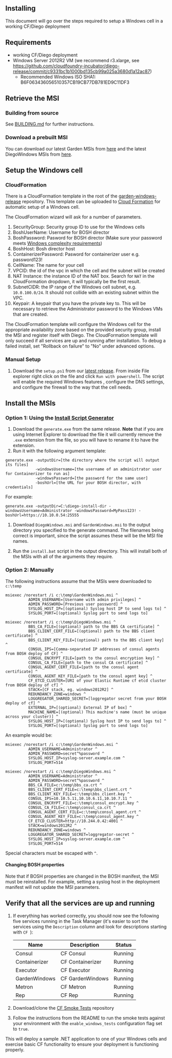 ## Installing

This document will go over the steps required to setup a Windows cell in a
working CF/Diego deployment

## Requirements

- working CF/Diego deployment
- Windows Server 2012R2 VM (we recommend r3.xlarge, see https://github.com/cloudfoundry-incubator/diego-release/commit/c9331bc1b1000bd135cb99a025a3680d1a12ac87)
  - Recommended Windows ISO SHA1: B6F063436056510357CB19CB77DB781ED9C11DF3

## Retrieve the MSI

### Building from source

See [BUILDING.md](BUILDING.md) for further instructions.

### Download a prebuilt MSI

You can download our latest Garden MSIs from
[here](https://github.com/cloudfoundry-incubator/garden-windows-release/releases/latest)
and the latest DiegoWindows MSIs from
[here](https://github.com/cloudfoundry-incubator/diego-windows-release/releases/latest).

## Setup the Windows cell

### CloudFormation

There is a CloudFormation template in the root of the
[garden-windows-release](https://github.com/cloudfoundry-incubator/diego-windows-release/)
repository. This template can be uploaded to [Cloud
Formation](https://console.aws.amazon.com/cloudformation/home) for automatic
setup of a Windows cell.

The CloudFormation wizard will ask for a number of parameters.

1. SecurityGroup: Security group ID to use for the Windows cells
1. BoshUserName: Username for BOSH director
1. BoshPassword: Pasword for BOSH director (Make sure your password meets [Windows complexity requirements](https://technet.microsoft.com/en-us/library/Cc786468(v=WS.10).aspx))
1. BoshHost: Bosh director host
1. ContainerizerPassword: Pasword for containerizer user e.g. password123!
1. CellName: The name for your cell
1. VPCID: the id of the vpc in which the cell and the subnet will be created
1. NAT Instance: the instance ID of the NAT box. Search for `NAT` in the CloudFormation dropdown, it will typically be the first result.
1. SubnetCIDR: the IP range of the Windows cell subnet, e.g. `10.0.100.0/24`. It should not collide with an existing subnet within the VPC.
1. Keypair: A keypair that you have the private key to. This will be necessary to retrieve the Administrator password to the Windows VMs that are created.

The CloudFormation template will configure the Windows cell for the
appropriate availability zone based on the provided security group, install the
MSI and register itself with Diego. The CloudFormation template will only
succeed if all services are up and running after installation. To debug a
failed install, set "Rollback on failure" to "No" under advanced options.

### Manual Setup

1. Download the `setup.ps1` from
our [latest release](https://github.com/cloudfoundry-incubator/diego-windows-release/releases/latest).
From inside File explorer right click on the file and click `Run with powershell`.
The script will enable the required Windows features
, configure the DNS settings, and configure the firewall to the way that the cell needs.

## Install the MSIs

### Option 1: Using the [Install Script Generator](https://github.com/cloudfoundry-incubator/greenhouse-install-script-generator)

1. Download the `generate.exe` from the same release. **Note** that if you are using Internet Explorer to download the file it will currently remove the `.exe` extension from the file, so you will have to rename it to have the extension.
2. Run it with the following argument template:

```
generate.exe -outputDir=[the directory where the script will output its files]
             -windowsUsername=[the username of an administrator user for Containerizer to run as]
             -windowsPassword=[the password for the same user] 
             -boshUrl=[the URL for your BOSH director, with credentials]
```

For example:

```
generate.exe -outputDir=C:\diego-install-dir -windowsUsername=Administrator -windowsPassword=MyPass123! -boshUrl=https://10.10.0.54:25555
```

1. Download `DiegoWindows.msi` and `GardenWindows.msi` to the output directory
you specified to the generate command. The filenames being correct is
important, since the script assumes these will be the MSI file names.

1. Run the `install.bat` script in the output directory. This will install
both of the MSIs with all of the arguments they require.

### Option 2: Manually

The following instructions assume that the MSIs were downloaded to `c:\temp`

```
msiexec /norestart /i c:\temp\GardenWindows.msi ^
          ADMIN_USERNAME=[Username with admin privileges] ^
          ADMIN_PASSWORD=[Previous user password] ^
          SYSLOG_HOST_IP=[(optional) Syslog host IP to send logs to] ^
          SYSLOG_PORT=[(optional) Syslog port to send logs to]

msiexec /norestart /i c:\temp\DiegoWindows.msi ^
          BBS_CA_FILE=[(optional) path to the BBS CA certificate] ^
          BBS_CLIENT_CERT_FILE=[(optional) path to the BBS client certificate] ^
          BBS_CLIENT_KEY_FILE=[(optional) path to the BBS client key] ^
          CONSUL_IPS=[Comma-separated IP addresses of consul agents from BOSH deploy of CF] ^
          CONSUL_ENCRYPT_FILE=[path to the consul encryption key] ^
          CONSUL_CA_FILE=[path to the consul CA certificate] ^
          CONSUL_AGENT_CERT_FILE=[path to the consul agent certificate] ^
          CONSUL_AGENT_KEY_FILE=[path to the consul agent key] ^
          CF_ETCD_CLUSTER=[URI of your Elastic Runtime cf etcd cluster from BOSH deploy of cf] ^
          STACK=[CF stack, eg. windows2012R2] ^
          REDUNDANCY_ZONE=windows ^
          LOGGREGATOR_SHARED_SECRET=[loggregator secret from your BOSH deploy of cf] ^
          EXTERNAL_IP=[(optional) External IP of box] ^
          MACHINE_NAME=[(optional) This machine's name (must be unique across your cluster)] ^
          SYSLOG_HOST_IP=[(optional) Syslog host IP to send logs to] ^
          SYSLOG_PORT=[(optional) Syslog port to send logs to]
```

An example would be:

```
msiexec /norestart /i c:\temp\GardenWindows.msi ^
          ADMIN_USERNAME=Administrator ^
          ADMIN_PASSWORD=secret^%password ^
          SYSLOG_HOST_IP=syslog-server.example.com ^
          SYSLOG_PORT=514

msiexec /norestart /i c:\temp\DiegoWindows.msi ^
          ADMIN_USERNAME=Administrator ^
          ADMIN_PASSWORD=secret^%password ^
          BBS_CA_FILE=c:\temp\bbs_ca.crt ^
          BBS_CLIENT_CERT_FILE=c:\temp\bbs_client.crt ^
          BBS_CLIENT_KEY_FILE=c:\temp\bbs_client.key ^
          CONSUL_IPS=10.10.5.11,10.10.6.11,10.10.7.11 ^
          CONSUL_ENCRYPT_FILE=c:\temp\consul_encrypt.key ^
          CONSUL_CA_FILE=c:\temp\consul_ca.crt ^
          CONSUL_AGENT_CERT_FILE=c:\temp\consul_agent.crt ^
          CONSUL_AGENT_KEY_FILE=c:\temp\consul_agent.key ^
          CF_ETCD_CLUSTER=http://10.244.0.42:4001 ^
          STACK=windows2012R2 ^
          REDUNDANCY_ZONE=windows ^
          LOGGREGATOR_SHARED_SECRET=loggregator-secret ^
          SYSLOG_HOST_IP=syslog-server.example.com ^
          SYSLOG_PORT=514
```

Special characters must be escaped with `^`.

#### Changing BOSH properties

Note that if BOSH properties are changed in the BOSH manifest, the MSI must be
reinstalled. For example, setting a syslog host in the deployment manifest will
not update the MSI parameters.

## Verify that all the services are up and running

1. If everything has worked correctly, you should now see the
   following five services running in the Task Manager (it's easier to
   sort the services using the `Description` column and look for
   descriptions starting with `CF `):

   | Name          | Description      | Status  |
   |---------------|------------------|---------|
   | Consul        | CF Consul        | Running |
   | Containerizer | CF Containerizer | Running |
   | Executor      | CF Executor      | Running |
   | GardenWindows | CF GardenWindows | Running |
   | Metron        | CF Metron        | Running |
   | Rep           | CF Rep           | Running |

1. Download/clone the [CF Smoke Tests](https://github.com/cloudfoundry/cf-smoke-tests) repository

1. Follow the instructions from the README to run the smoke tests against your
environment with the `enable_windows_tests` configuration flag set to `true`.

This will deploy a sample .NET application to one of your Windows cells and
exercise basic CF functionality to ensure your deployment is functioning
properly.
